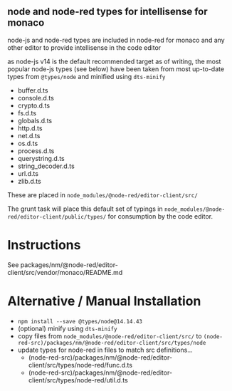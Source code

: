 node and node-red types for intellisense for monaco
---------------------------------------------------

node-js and node-red types are included in node-red for monaco and any other editor to provide intellisense in the code editor

as node-js v14 is the default recommended target as of writing, the most popular node-js types (see below) have been taken from most up-to-date types from `@types/node` and minified using `dts-minify`

* buffer.d.ts
* console.d.ts
* crypto.d.ts
* fs.d.ts
* globals.d.ts
* http.d.ts
* net.d.ts
* os.d.ts
* process.d.ts
* querystring.d.ts
* string_decoder.d.ts
* url.d.ts
* zlib.d.ts

These are placed in `node_modules/@node-red/editor-client/src/` 

The grunt task will place this default set of typings in `node_modules/@node-red/editor-client/public/types/` for consumption by the code editor.

# Instructions

See packages/nm/@node-red/editor-client/src/vendor/monaco/README.md


# Alternative / Manual Installation

* `npm install --save @types/node@14.14.43`
* (optional) minify using `dts-minify`
* copy files from `node_modules/@node-red/editor-client/src/` to `(node-red-src)/packages/nm/@node-red/editor-client/src/types/node`
* update types for node-red in files to match src definitions... 
    * (node-red-src)/packages/nm/@node-red/editor-client/src/types/node-red/func.d.ts
    * (node-red-src)/packages/nm/@node-red/editor-client/src/types/node-red/util.d.ts

